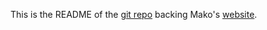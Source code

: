 This is the README of the [git repo](https://github.com/ShapeOfMatter/Mako-Bates) backing Mako's [website](https://www.irvingstreet.me/).

